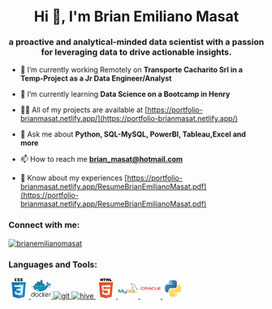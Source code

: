 <h1 align="center">Hi 👋, I'm Brian Emiliano Masat</h1>
<h3 align="center">a proactive and analytical-minded data scientist with a passion for leveraging data to drive actionable insights.</h3>

- 🔭 I’m currently working Remotely on **Transporte Cacharito Srl in a Temp-Project as a Jr Data Engineer/Analyst**

- 🌱 I’m currently learning **Data Science on a Bootcamp in Henry**

- 👨‍💻 All of my projects are available at [https://portfolio-brianmasat.netlify.app/](https://portfolio-brianmasat.netlify.app/)

- 💬 Ask me about **Python, SQL-MySQL, PowerBI, Tableau,Excel and more**

- 📫 How to reach me **brian_masat@hotmail.com**

- 📄 Know about my experiences [https://portfolio-brianmasat.netlify.app/ResumeBrianEmilianoMasat.pdf](https://portfolio-brianmasat.netlify.app/ResumeBrianEmilianoMasat.pdf)

<h3 align="left">Connect with me:</h3>
<p align="left">
<a href="https://linkedin.com/in/brianemilianomasat" target="blank"><img align="center" src="https://raw.githubusercontent.com/rahuldkjain/github-profile-readme-generator/master/src/images/icons/Social/linked-in-alt.svg" alt="brianemilianomasat" height="30" width="40" /></a>
</p>

<h3 align="left">Languages and Tools:</h3>
<p align="left"> <a href="https://www.w3schools.com/css/" target="_blank" rel="noreferrer"> <img src="https://raw.githubusercontent.com/devicons/devicon/master/icons/css3/css3-original-wordmark.svg" alt="css3" width="40" height="40"/> </a> <a href="https://www.docker.com/" target="_blank" rel="noreferrer"> <img src="https://raw.githubusercontent.com/devicons/devicon/master/icons/docker/docker-original-wordmark.svg" alt="docker" width="40" height="40"/> </a> <a href="https://git-scm.com/" target="_blank" rel="noreferrer"> <img src="https://www.vectorlogo.zone/logos/git-scm/git-scm-icon.svg" alt="git" width="40" height="40"/> </a> <a href="https://hive.apache.org/" target="_blank" rel="noreferrer"> <img src="https://www.vectorlogo.zone/logos/apache_hive/apache_hive-icon.svg" alt="hive" width="40" height="40"/> </a> <a href="https://www.w3.org/html/" target="_blank" rel="noreferrer"> <img src="https://raw.githubusercontent.com/devicons/devicon/master/icons/html5/html5-original-wordmark.svg" alt="html5" width="40" height="40"/> </a> <a href="https://www.mysql.com/" target="_blank" rel="noreferrer"> <img src="https://raw.githubusercontent.com/devicons/devicon/master/icons/mysql/mysql-original-wordmark.svg" alt="mysql" width="40" height="40"/> </a> <a href="https://www.oracle.com/" target="_blank" rel="noreferrer"> <img src="https://raw.githubusercontent.com/devicons/devicon/master/icons/oracle/oracle-original.svg" alt="oracle" width="40" height="40"/> </a> <a href="https://www.python.org" target="_blank" rel="noreferrer"> <img src="https://raw.githubusercontent.com/devicons/devicon/master/icons/python/python-original.svg" alt="python" width="40" height="40"/> </a> </p>
